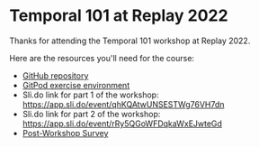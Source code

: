 # Temporal 101 at Replay 2022

Thanks for attending the Temporal 101 workshop at Replay 2022. 

Here are the resources you'll need for the course:

* [GitHub repository](https://github.com/tomwheeler/temporal-101-go-code)
* [GitPod exercise environment](https://gitpod.io/#https://github.com/tomwheeler/temporal-101-go-code)
* Sli.do link for part 1 of the workshop: https://app.sli.do/event/qhKQAtwUNSESTWg76VH7dn
* Sli.do link for part 2 of the workshop: https://app.sli.do/event/rRy5QGoWFDqkaWxEJwteGd
* [Post-Workshop Survey](https://forms.gle/LUVTVK9nEV4CikdM6)
